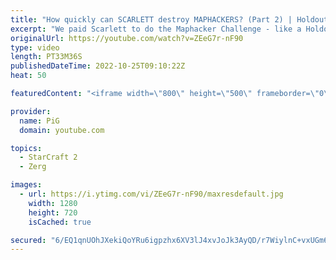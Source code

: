 ```yaml
---
title: "How quickly can SCARLETT destroy MAPHACKERS? (Part 2) | Holdout Challenge - StarCraft 2"
excerpt: "We paid Scarlett to do the Maphacker Challenge - like a Holdout Challenge, but noobs now have MAPHACKS!  Holdout Challenge Playlist: https://www.youtube.com/playlist?list=PLFUDU8AOevUeFDpQtPEfczemYCea_nT3j -- 🐷 Second Channel for Learning Resources: https://www.youtube.com/c/PiGRandom 🐷 Third Channel"
originalUrl: https://youtube.com/watch?v=ZEeG7r-nF90
type: video
length: PT33M36S
publishedDateTime: 2022-10-25T09:10:22Z
heat: 50

featuredContent: "<iframe width=\"800\" height=\"500\" frameborder=\"0\" src=\"https://www.youtube.com/embed/ZEeG7r-nF90\" allow=\"accelerometer; autoplay; encrypted-media; gyroscope; picture-in-picture\" allowfullscreen></iframe>"

provider:
  name: PiG
  domain: youtube.com

topics:
  - StarCraft 2
  - Zerg

images:
  - url: https://i.ytimg.com/vi/ZEeG7r-nF90/maxresdefault.jpg
    width: 1280
    height: 720
    isCached: true

secured: "6/EQ1qnUOhJXekiQoYRu6igpzhx6XV3lJ4xvJoJk3AyQD/r7WiylnC+vxUGm6jGSvl2tOmgPwLcwCB3UakoWf2Dlb9bHa/ZLRFIyC9t9C+exojDCLIbOGrwLXR/8yRgKoywv1dQDYTMzS0zvVsqLKcaEQexlGQ8jqb4LL8cAehLi4TBRG7zpQAQvGHT7nLXaALRuD/T9mzm8xm9LLAYQ5IhPcGPc2rxL9fLgwV4z7BHTm5U6gqYKZSxJ2PMRidxXBGfa/jH6gCc8L1y5NsyeO4lX+2CKZ3oApvg3/KQHSsXj/KIeOvl8dzuQx2V6m4nGeDWeYLHbXi4O8X7P2DJ0titGFuWPLH2rZmBsrg9nP2m/zSIWyWKhMvKvwh4uYdslv8eB8POvp7+mCb2eRRmWsCScOQVkjSfW5GGHn6BM+Fw=;SPEDTxZoYRJVRPi+3vTnOQ=="
---
```


